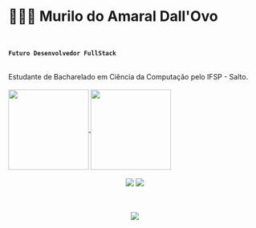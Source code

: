 # 👩🏻‍💻 Murilo do Amaral Dall'Ovo
<br>

**`Futuro Desenvolvedor FullStack`**

<br>
Estudante de Bacharelado em Ciência da Computação pelo IFSP - Salto.
<br>
<br>
<a href="https://github.com/dmurilo/github-readme-stats">
  <img height=160 align="center" src="https://github-readme-stats.vercel.app/api?username=dmurilo&theme=tokyonight" />
</a>
<a href="https://github.com/dmurilo/convoychat">
  <img height=160 align="center" src="https://github-readme-stats.vercel.app/api/top-langs?username=dmurilo&layout=compact&langs_count=8&card_width=320&theme=tokyonight" />
</a>
<br>
<br>
<div align="center"> 
  <a href = "mailto:murilodallovo@gmail.com"><img src="https://img.shields.io/badge/-Gmail-%23333?style=for-the-badge&logo=gmail&logoColor=white" target="_blank"></a>
  <a href=www.linkedin.com/in/murilo-do-amaral-dall-ovo-160588357 target="_blank">
    <img src="https://img.shields.io/badge/-LinkedIn-%230077B5?style=for-the-badge&logo=linkedin&logoColor=white" target="_blank">
  </a>
</div>
<br>
<br>
<p align="center">
    <img 
        align="center" 
        src="https://profile-counter.glitch.me/{dmurilo}/count.svg" 
    />
</p> 
